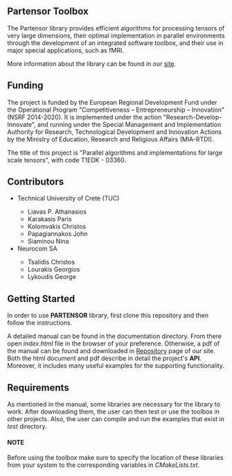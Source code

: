 Partensor Toolbox
---

The Partensor library provides efficient algorithms for processing tensors of very large dimensions, their optimal implementation in parallel environments through the development of an integrated software toolbox, and their use in major special applications, such as fMRI.

More information about the library can be found in our [site](https://www.partensor.com/).

## Funding

The project is funded by the European Regional Development Fund under the Operational Program "Competitiveness – Entrepreneurship – Innovation" (NSRF 2014-2020). It is implemented under the action "Research-Develop-Innovate", and running under the Special Management and Implementation Authority for Research, Technological Development and Innovation Actions by the Ministry of Education, Research and Religious Affairs (MIA-RTDI).

The title of this project is "Parallel algorithms and implementations for large scale tensors", with code T1EDK - 03360.

## Contributors
<ul>
    <li>Technical University of Crete (TUC)</li>
        <ul>
            <li>Liavas P. Athanasios</li>
            <li>Karakasis Paris</li>
            <li>Kolomvakis Christos</li>
            <li>Papagiannakos John</li>
            <li>Siaminou Nina</li>
        </ul>
    <li>Neurocom SA</li>
        <ul>
            <li>Tsalidis Christos</li>
            <li>Lourakis Georgios</li>
            <li>Lykoudis George</li>
        </ul>
</ul>

## Getting Started
In order to use **PARTENSOR** library, first clone this repository and then follow the instructions.

A detailed manual can be found in the documentation directory. From there open *index.html* file in the browser of your preference. Otherwise, a pdf of the manual can be found and downloaded in [Repository](https://www.partensor.com/en/repository) page of our site.
Both the html document and pdf describe in detail the project's **API**. Moreover, it includes many useful examples for the supporting functionality.

## Requirements
As mentioned in the manual, some libraries are necessary for the library to work. After downloading them, the user can then test or use the toolbox in other projects. Also, the user can compile and run the examples that exist in *test* directory.

#### NOTE
Before using the toolbox make sure to specify the location of these libraries from your system to the corresponding variables in *CMakeLists.txt*.
